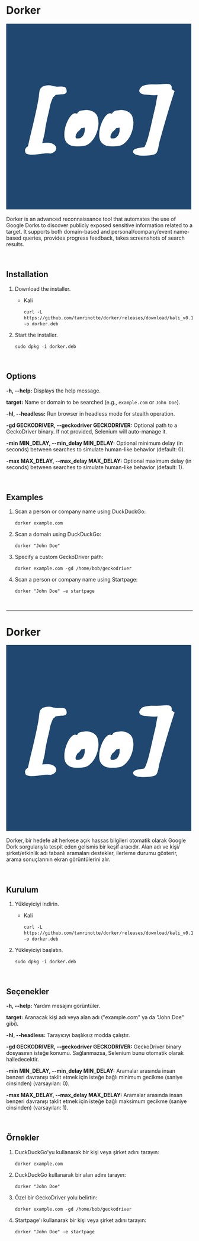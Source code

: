 # Dorker

![Dorker](https://raw.githubusercontent.com/tamrinotte/dorker/main/app_images/dorker_logo.png)

Dorker is an advanced reconnaissance tool that automates the use of Google Dorks to discover publicly exposed sensitive information related to a target. It supports both domain-based and personal/company/event name-based queries, provides progress feedback, takes screenshots of search results.

<br>

## Installation

1. Download the installer.

   * Kali

         curl -L https://github.com/tamrinotte/dorker/releases/download/kali_v0.1.2/dorker.deb -o dorker.deb

2. Start the installer.

       sudo dpkg -i dorker.deb

<br>

## Options

**-h, --help:** Displays the help message.

**target:** Name or domain to be searched (e.g., `example.com` or `John Doe`).

**-hl, --headless:** Run browser in headless mode for stealth operation.

**-gd GECKODRIVER, --geckodriver GECKODRIVER:** Optional path to a GeckoDriver binary. If not provided, Selenium will auto-manage it.

**-min MIN_DELAY, --min_delay MIN_DELAY:** Optional minimum delay (in seconds) between searches to simulate human-like behavior (default: 0).

**-max MAX_DELAY, --max_delay MAX_DELAY:** Optional maximum delay (in seconds) between searches to simulate human-like behavior (default: 1).

<br>

## Examples

1. Scan a person or company name using DuckDuckGo:

       dorker example.com

2. Scan a domain using DuckDuckGo:

       dorker "John Doe"

3. Specify a custom GeckoDriver path:

       dorker example.com -gd /home/bob/geckodriver

4. Scan a person or company name using Startpage:

       dorker "John Doe" -e startpage

<br>

---

# Dorker

![Dorker](https://raw.githubusercontent.com/tamrinotte/dorker/main/app_images/dorker_logo.png)

Dorker, bir hedefe ait herkese açık hassas bilgileri otomatik olarak Google Dork sorgularıyla tespit eden gelismis bir keşif aracıdır. Alan adı ve kişi/şirket/etkinlik adı tabanlı aramaları destekler, ilerleme durumu gösterir, arama sonuçlarının ekran görüntülerini alır.

<br>

## Kurulum

1. Yükleyiciyi indirin.

   * Kali

         curl -L https://github.com/tamrinotte/dorker/releases/download/kali_v0.1.2/dorker.deb -o dorker.deb

2. Yükleyiciyi başlatın.

       sudo dpkg -i dorker.deb

<br>

## Seçenekler

**-h, --help:** Yardım mesajını görüntüler.

**target:** Aranacak kişi adı veya alan adı ("example.com" ya da "John Doe" gibi).

**-hl, --headless:** Tarayıcıyı başlıksız modda çalıştır.

**-gd GECKODRIVER, --geckodriver GECKODRIVER:** GeckoDriver binary dosyasının isteğe konumu. Sağlanmazsa, Selenium bunu otomatik olarak halledecektir.

**-min MIN_DELAY, --min_delay MIN_DELAY:** Aramalar arasında insan benzeri davranışı taklit etmek için isteğe bağlı minimum gecikme (saniye cinsinden) (varsayılan: 0).

**-max MAX_DELAY, --max_delay MAX_DELAY:** Aramalar arasında insan benzeri davranışı taklit etmek için isteğe bağlı maksimum gecikme (saniye cinsinden) (varsayılan: 1).

<br>

## Örnekler

1. DuckDuckGo'yu kullanarak bir kişi veya şirket adını tarayın:

       dorker example.com

2. DuckDuckGo kullanarak bir alan adını tarayın:

       dorker "John Doe"

3. Özel bir GeckoDriver yolu belirtin:

       dorker example.com -gd /home/bob/geckodriver

4. Startpage'ı kullanarak bir kişi veya şirket adını tarayın:

       dorker "John Doe" -e startpage
